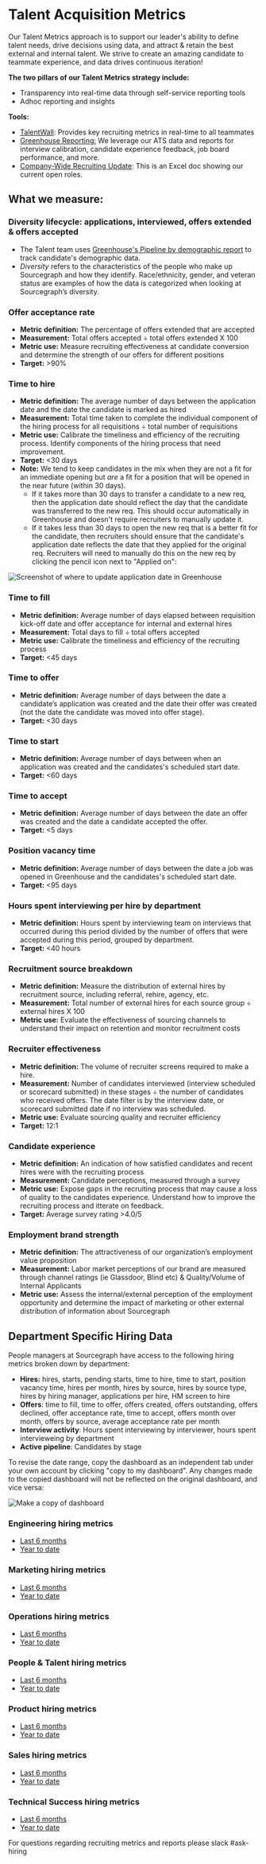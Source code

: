 # **Talent Acquisition Metrics**

Our Talent Metrics approach is to support our leader's ability to define talent needs, drive decisions using data, and attract & retain the best external and internal talent. We strive to create an amazing candidate to teammate experience, and data drives continuous iteration!

**The two pillars of our Talent Metrics strategy include:**

- Transparency into real-time data through self-service reporting tools
- Adhoc reporting and insights

**Tools:**

- [TalentWall](https://app.talentwall.io/dashboard/dashboards/7012): Provides key recruiting metrics in real-time to all teammates
- [Greenhouse Reporting:](https://support.greenhouse.io/hc/en-us/articles/360007315491-Greenhouse-Recruiting-reports-index) We leverage our ATS data and reports for interview calibration, candidate experience feedback, job board performance, and more.
- [Company-Wide Recruiting Update](https://docs.google.com/spreadsheets/d/1HaLmhYEqopD322_97GR172x4E_pvvEGmwXMiWaCwakY/edit#gid=1156832169): This is an Excel doc showing our current open roles.

## What we measure:

### Diversity lifecycle: applications, interviewed, offers extended & offers accepted

- The Talent team uses [Greenhouse's Pipeline by demographic report](https://support.greenhouse.io/hc/en-us/articles/360007254531-Pipeline-by-demographic-report) to track candidate's demographic data.
- _Diversity_ refers to the characteristics of the people who make up Sourcegraph and how they identify. Race/ethnicity, gender, and veteran status are examples of how the data is categorized when looking at Sourcegraph’s diversity.

### Offer acceptance rate

- **Metric definition:** The percentage of offers extended that are accepted
- **Measurement:** Total offers accepted ÷ total offers extended X 100
- **Metric use:** Measure recruiting effectiveness at candidate conversion and determine the strength of our offers for different positions
- **Target:** >90%

### Time to hire

- **Metric definition:** The average number of days between the application date and the date the candidate is marked as hired
- **Measurement:** Total time taken to complete the individual component of the hiring process for all requisitions ÷ total number of requisitions
- **Metric use:** Calibrate the timeliness and efficiency of the recruiting process. Identify components of the hiring process that need improvement.
- **Target:** <30 days
- **Note:** We tend to keep candidates in the mix when they are not a fit for an immediate opening but _are_ a fit for a position that will be opened in the near future (within 30 days).
  - If it takes more than 30 days to transfer a candidate to a new req, then the application date should reflect the day that the candidate was transferred to the new req. This should occur automatically in Greenhouse and doesn't require recruiters to manually update it.
  - If it takes less than 30 days to open the new req that is a better fit for the candidate, then recruiters should ensure that the candidate's application date reflects the date that they applied for the original req. Recruiters will need to manually do this on the new req by clicking the pencil icon next to "Applied on":

![Screenshot of where to update application date in Greenhouse](https://storage.googleapis.com/sourcegraph-assets/Updating%20application%20date%20in%20Greenhouse.png)

### Time to fill

- **Metric definition:** Average number of days elapsed between requisition kick-off date and offer acceptance for internal and external hires
- **Measurement:** Total days to fill ÷ total offers accepted
- **Metric use:** Calibrate the timeliness and efficiency of the recruiting process
- **Target:** <45 days

### Time to offer

- **Metric definition:** Average number of days between the date a candidate’s application was created and the date their offer was created (not the date the candidate was moved into offer stage).
- **Target:** <30 days

### Time to start

- **Metric definition:** Average number of days between when an application was created and the candidates's scheduled start date.
- **Target:** <60 days

### Time to accept

- **Metric definition:** Average number of days between the date an offer was created and the date a candidate accepted the offer.
- **Target:** <5 days

### Position vacancy time

- **Metric definition:** Average number of days between the date a job was opened in Greenhouse and the candidates's scheduled start date.
- **Target:** <95 days

### Hours spent interviewing per hire by department

- **Metric definition:** Hours spent by interviewing team on interviews that occurred during this period divided by the number of offers that were accepted during this period, grouped by department. 
- **Target:** <40 hours

### Recruitment source breakdown

- **Metric definition:** Measure the distribution of external hires by recruitment source, including referral, rehire, agency, etc.
- **Measurement:** Total number of external hires for each source group ÷ external hires X 100
- **Metric use:** Evaluate the effectiveness of sourcing channels to understand their impact on retention and monitor recruitment costs

### Recruiter effectiveness

- **Metric definition:** The volume of recruiter screens required to make a hire.
- **Measurement:** Number of candidates interviewed (interview scheduled or scorecard submitted) in these stages ÷ the number of candidates who received offers. The date filter is by the interview date, or scorecard submitted date if no interview was scheduled.
- **Metric use:** Evaluate sourcing quality and recruiter efficiency
- **Target:** 12:1

### Candidate experience

- **Metric definition:** An indication of how satisfied candidates and recent hires were with the recruiting process
- **Measurement:** Candidate perceptions, measured through a survey
- **Metric use:** Expose gaps in the recruiting process that may cause a loss of quality to the candidates experience. Understand how to improve the recruiting process and itterate on feedback.
- **Target:** Average survey rating >4.0/5

### Employment brand strength

- **Metric definition:** The attractiveness of our organization’s employment value proposition
- **Measurement:** Labor market perceptions of our brand are measured through channel ratings (ie Glassdoor, Blind etc) & Quality/Volume of Internal Applicants
- **Metric use:** Assess the internal/external perception of the employment opportunity and determine the impact of marketing or other external distribution of information about Sourcegraph

## Department Specific Hiring Data

People managers at Sourcegraph have access to the following hiring metrics broken down by department:

- **Hires:** hires, starts, pending starts, time to hire, time to start, position vacancy time, hires per month, hires by source, hires by source type, hires by hiring manager, applications per hire, HM screen to hire
- **Offers**: time to fill, time to offer, offers created, offers outstanding, offers declined, offer acceptance rate, time to accept, offers month over month, offers by source, average acceptance rate per month
- **Interview activity**: Hours spent interviewing by interviewer, hours spent intervieweing by department
- **Active pipeline**: Candidates by stage

To revise the date range, copy the dashboard as an independent tab under your own account by clicking "copy to my dashboard". Any changes made to the copied dashboard will not be reflected on the original dashboard, and vice versa:

![Make a copy of dashboard](https://storage.googleapis.com/sourcegraph-assets/Make%20a%20copy%20of%20TalentWall%20dashboard.png)

### Engineering hiring metrics

- [Last 6 months](https://app.talentwall.io/shared-dashboard/101798/v5LL0vpVRrot)
- [Year to date](https://app.talentwall.io/shared-dashboard/105186/uAr4igKAqG2z)

### Marketing hiring metrics

- [Last 6 months](https://app.talentwall.io/shared-dashboard/103375/RlavUzP0jlmp)
- [Year to date](https://app.talentwall.io/shared-dashboard/105188/nY8ZeThQtoWR)

### Operations hiring metrics

- [Last 6 months](https://app.talentwall.io/shared-dashboard/103373/zqhYSvHXt7UR)
- [Year to date](https://app.talentwall.io/shared-dashboard/105189/Qwqnk2do3TV0)

### People & Talent hiring metrics

- [Last 6 months](https://app.talentwall.io/shared-dashboard/103378/idBWUm6lWex2)
- [Year to date](https://app.talentwall.io/shared-dashboard/105190/zk8Sv5k62Gck)

### Product hiring metrics

- [Last 6 months](https://app.talentwall.io/shared-dashboard/103374/JnEU2kfU0wnr)
- [Year to date](https://app.talentwall.io/shared-dashboard/105191/SKCvYN6iBqOL)

### Sales hiring metrics

- [Last 6 months](https://app.talentwall.io/shared-dashboard/103377/2SRnMP65mNNr)
- [Year to date](https://app.talentwall.io/shared-dashboard/105192/IFMukSaBHaqV)

### Technical Success hiring metrics

- [Last 6 months](https://app.talentwall.io/shared-dashboard/103376/JcuK9ZfMfXKX)
- [Year to date](https://app.talentwall.io/shared-dashboard/104808/Ywd9lGhw5AT2)

For questions regarding recruiting metrics and reports please slack #ask-hiring
